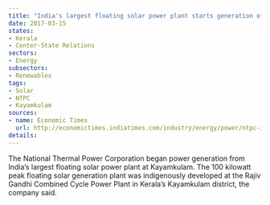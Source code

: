 ```yaml
---
title: "India's largest floating solar power plant starts generation of power"
date: 2017-03-15
states:
- Kerala
- Center-State Relations
sectors:
- Energy
subsectors:
- Renewables
tags:
- Solar
- NTPC
- Kayamkulam
sources:
- name: Economic Times
  url: http://economictimes.indiatimes.com/industry/energy/power/ntpc-installs-indias-largest-floating-solar-pv-plant-in-kerala/articleshow/57577004.cms
details:
---
```


The National Thermal Power Corporation began power generation from India’s largest floating solar power plant at Kayamkulam. The 100 kilowatt peak floating solar generation plant was indigenously developed at the Rajiv Gandhi Combined Cycle Power Plant in Kerala’s Kayamkulam district, the company said.
